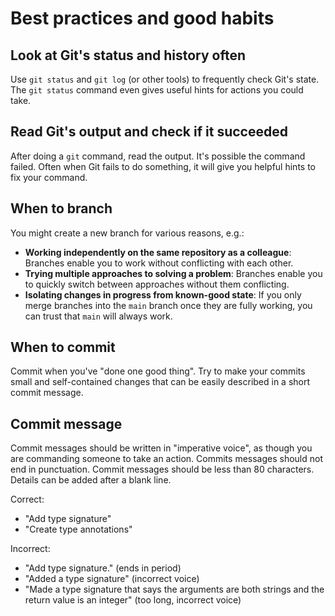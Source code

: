 # Best practices and good habits

## Look at Git's status and history often

Use `git status` and `git log` (or other tools) to frequently check Git's
state. The `git status` command even gives useful hints for actions you could
take.


## Read Git's output and check if it succeeded

After doing a `git` command, read the output. It's possible the command failed.
Often when Git fails to do something, it will give you helpful hints to fix
your command.


## When to branch

You might create a new branch for various reasons, e.g.:

- **Working independently on the same repository as a colleague**: Branches
  enable you to work without conflicting with each other.
- **Trying multiple approaches to solving a problem**: Branches enable you
  to quickly switch between approaches without them conflicting.
- **Isolating changes in progress from known-good state**: If you only
  merge branches into the `main` branch once they are fully working, you can
  trust that `main` will always work.


## When to commit

Commit when you've "done one good thing". Try to make your commits small and
self-contained changes that can be easily described in a short commit message.


## Commit message

Commit messages should be written in "imperative voice", as though you are
commanding someone to take an action. Commits messages should not end in
punctuation. Commit messages should be less than 80 characters. Details can be
added after a blank line.

Correct:

- "Add type signature"
- "Create type annotations"

Incorrect:

- "Add type signature." (ends in period)
- "Added a type signature" (incorrect voice)
- "Made a type signature that says the arguments are both strings and the
  return value is an integer" (too long, incorrect voice)

